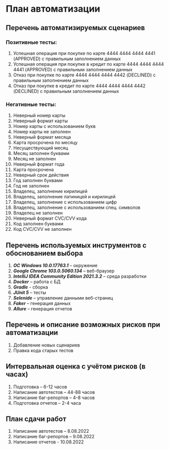 # План автоматизации
## Перечень автоматизируемых сценариев
### Позитивные тесты:
1.	Успешная операция при покупке по карте 4444 4444 4444 4441 (APPROVED) с правильным заполнением данных
2.	Успешная операция при покупке в кредит по карте 4444 4444 4444 4441 (APPROVED) с правильным заполнением данных
3.	Отказ при покупке по карте 4444 4444 4444 4442 (DECLINED) с правильным заполнением данных
4.	Отказ при покупке в кредит по карте 4444 4444 4444 4442 (DECLINED) с правильным заполнением данных
### Негативные тесты:
1.	Неверный номер карты
2.	Неверный формат карты
3.	Номер карты с использованием букв
4.	Номер карты не заполнен
5.	Неверный формат месяца
6.	Карта просрочена по месяцу
7.	Несуществующий месяц
8.	Месяц заполнен буквами
9.	Месяц не заполнен
10.	Неверный формат года
11.	Карта просрочена
12.	Неверный срок действия
13.	Год заполнен буквами
14.	Год не заполнен
15.	Владелец, заполнение кирилицей
16.	Владелец, заполнение латиницей и кирилицей
17.	Владелец, заполнение с использованием цифр
18.	Владелец, заполнение с использованием спец. символов
19.	Владелец не заполнен
20.	Неверный формат CVC/CVV кода
21.	Код заполнен буквами
22.	Код CVC/CVV не заполнен

## Перечень используемых инструментов с обоснованием выбора
1. ***ОС Windows  10.0.17763.1*** – окружение
2. ***Google Chrome 103.0.5060.134*** – веб-браузер
3. ***IntelliJ IDEA Community Edition 2021.3.2*** – среда разработки
4. ***Docker*** – работа с БД
5. ***Gradle*** - сборка
6. ***JUnit 5*** – тесты
7. ***Selenide*** – управление данными веб-страниц
8. ***Faker*** – генерация данных
9. ***Allure*** – генерация отчетов

## Перечень и описание возможных рисков при автоматизации
1. Добавление новых сценариев
2. Правка кода старых тестов

## Интервальная оценка с учётом рисков (в часах)
1. Подготовка – 6-12 часов
2. Написание автотестов – 44-88 часов
3. Написание баг-репортов – 4-8 часов
4. Подготовка отчетов – 2-4 часа

## План сдачи работ
1. Написание автотестов – 8.08.2022
2. Написание баг-репортов – 9.08.2022
3. Написание отчетов - 10.08.2022
